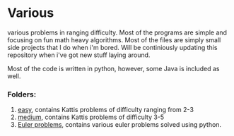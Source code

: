 # Various
various problems in ranging difficulty. Most of the programs are simple and focusing on fun math heavy algorithms. Most of the files are simply small side projects that I do when i'm bored. Will be continiously updating this repository when i've got new stuff laying around.

Most of the code is written in python, however, some Java is included as well.

### Folders:

1) [easy](https://github.com/fr3632ho/Various/tree/master/src/easy), contains Kattis problems of difficulty ranging from 2-3
2) [medium](https://github.com/fr3632ho/Various/tree/master/src/medium), contains Kattis problems of difficulty 3-5
3) [Euler problems](https://github.com/fr3632ho/Various/tree/master/src/eulerproblems), contains various euler problems solved using python.
